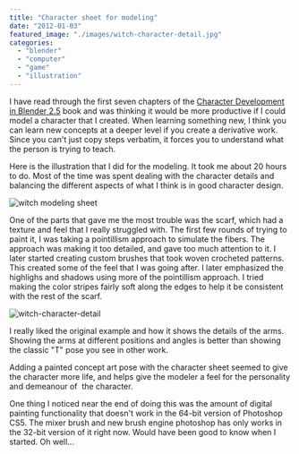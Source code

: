```yaml
---
title: "Character sheet for modeling"
date: "2012-01-03"
featured_image: "./images/witch-character-detail.jpg"
categories: 
  - "blender"
  - "computer"
  - "game"
  - "illustration"
---
```


I have read through the first seven chapters of the [Character Development in Blender 2.5](/posts/death-of-witch-training-game/) book and was thinking it would be more productive if I could model a character that I created. When learning something new, I think you can learn new concepts at a deeper level if you create a derivative work. Since you can't just copy steps verbatim, it forces you to understand what the person is trying to teach.

Here is the illustration that I did for the modeling. It took me about 20 hours to do. Most of the time was spent dealing with the character details and balancing the different aspects of what I think is in good character design.

![witch modeling sheet](./images/modeling-sheet.jpg "witch modeling sheet")

One of the parts that gave me the most trouble was the scarf, which had a texture and feel that I really struggled with. The first few rounds of trying to paint it, I was taking a pointillism approach to simulate the fibers. The approach was making it too detailed, and gave too much attention to it. I later started creating custom brushes that took woven crocheted patterns. This created some of the feel that I was going after. I later emphasized the highlighs and shadows using more of the pointillism approach. I tried making the color stripes fairly soft along the edges to help it be consistent with the rest of the scarf.

![witch-character-detail](./images/witch-character-detail.jpg "witch-character-detail")

I really liked the original example and how it shows the details of the arms. Showing the arms at different positions and angles is better than showing the classic "T" pose you see in other work.

Adding a painted concept art pose with the character sheet seemed to give the character more life, and helps give the modeler a feel for the personality and demeanour of  the character.

One thing I noticed near the end of doing this was the amount of digital painting functionality that doesn't work in the 64-bit version of Photoshop CS5. The mixer brush and new brush engine photoshop has only works in the 32-bit version of it right now. Would have been good to know when I started. Oh well...
